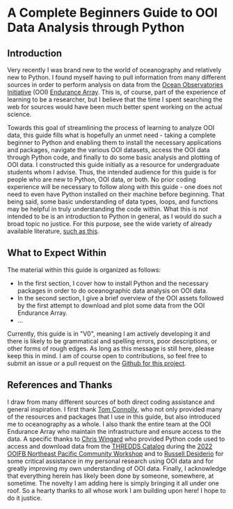 # A Complete Beginners Guide to OOI Data Analysis through Python

## Introduction

Very recently I was brand new to the world of oceanography and relatively new to Python. I found myself having to pull information from many different sources in order to perform analysis on data from the [Ocean Observatories Initiative](https://oceanobservatories.org/) (OOI) [Endurance Array](https://oceanobservatories.org/array/coastal-endurance/). This is, of course, part of the experience of learning to be a researcher, but I believe that the time I spent searching the web for sources would have been much better spent working on the actual science. 

Towards this goal of streamlining the process of learning to analyze OOI data, this guide fills what is hopefully an unmet need - taking a complete beginner to Python and enabling them to install the necessary applications and packages, navigate the various OOI datasets, access the OOI data through Python code, and finally to do some basic analysis and plotting of OOI data. I constructed this guide initially as a resource for undergraduate students whom I advise. Thus, the intended audience for this guide is for people who are new to Python, OOI data, or both. No prior coding experience will be necessary to follow along with this guide - one does not need to even have Python installed on their machine before beginning. That being said, some basic understanding of data types, loops, and functions may be helpful in truly understanding the code within. What this is *not* intended to be is an introduction to Python in general, as I would do such a broad topic no justice. For this purpose, see the wide variety of already available literature, [such as this](https://library.oapen.org/bitstream/id/56d27e73-e92a-4398-8198-239be7aacc93/2020_Book_IntroductionToScientificProgra.pdf).

## What to Expect Within

The material within this guide is organized as follows:
- In the first section, I cover how to install Python and the necessary packages in order to do oceanographic data analysis on OOI data.
- In the second section, I give a brief overview of the OOI assets followed by the first attempt to download and plot some data from the OOI Endurance Array.
- ...

Currently, this guide is in "V0", meaning I am actively developing it and there is likely to be grammatical and spelling errors, poor descriptions, or other forms of rough edges. As long as this message is still here, please keep this in mind. I am of course open to contributions, so feel free to submit an issue or a pull request on the [Github for this project](https://github.com/andrew-s28/OOI-data-analysis). 

## References and Thanks

I draw from many different sources of both direct coding assistance and general inspiration. I first thank [Tom Connolly](https://github.com/tompc35), who not only provided many of the resources and packages that I use in this guide, but also introduced me to oceanography as a whole. I also thank the entire team at the OOI Endurance Array who maintain the infrastructure and ensure access to the data. A specific thanks to [Chris Wingard](https://github.com/cwingard) who provided Python code used to access and download data from the [THREDDS Catalog](https://thredds.dataexplorer.oceanobservatories.org/thredds/catalog/ooigoldcopy/public/catalog.html) during the [2022 OOIFB Northeast Pacific Community Workshop](https://ooifb.org/meetings/northeast-pacific-ooi-community-workshop-2022/) and to [Russell Desiderio](https://github.com/desiderr) for some critical assistance in my personal research using OOI data and for greatly improving my own understanding of OOI data. Finally, I acknowledge that everything herein has likely been done by someone, somewhere, at sometime. The novelty I am adding here is simply bringing it all under one roof. So a hearty thanks to all whose work I am building upon here! I hope to do it justice.